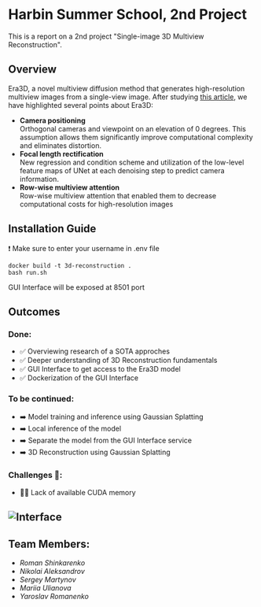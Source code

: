 # Harbin Summer School, 2nd Project

This is a report on a 2nd project "Single-image 3D Multiview Reconstruction". 

## Overview
Era3D, a novel multiview diffusion method that generates high-resolution multiview images from a single-view image.
After studying [this article](https://arxiv.org/pdf/2405.11616), we have highlighted several points about Era3D:

* **Camera positioning**  
Orthogonal cameras and viewpoint on an elevation of 0 degrees. This assumption allows them significantly improve computational complexity and eliminates distortion.
* **Focal length rectification**   
New regression and condition scheme and utilization of the low-level feature maps of UNet at each denoising step to predict camera information.
* **Row-wise multiview attention**  
Row-wise multiview attention that enabled them to decrease computational costs for high-resolution images

## Installation Guide

❗ Make sure to enter your username in .env file

```
docker build -t 3d-reconstruction .
bash run.sh
```

GUI Interface will be exposed at 8501 port

## Outcomes
### Done:
 - ✅ Overviewing research of a SOTA approches
 - ✅ Deeper understanding of 3D Reconstruction fundamentals
 - ✅ GUI Interface to get access to the Era3D model
 - ✅ Dockerization of the GUI Interface

### To be continued:
 - ➡️ Model training and inference using Gaussian Splatting 
 - ➡️ Local inference of the model
 - ➡️ Separate the model from the GUI Interface service
 - ➡️ 3D Reconstruction using Gaussian Splatting

### Challenges 🫠:
- 🏋️‍♂️ Lack of available CUDA memory

## ![Interface](harbin-summer-school/imgs/1.png)

## Team Members:
- <i>Roman Shinkarenko</i>
- <i>Nikolai Aleksandrov</i>
- <i>Sergey Martynov</i>
- <i>Mariia Ulianova</i>
- <i>Yaroslav Romanenko</i>
